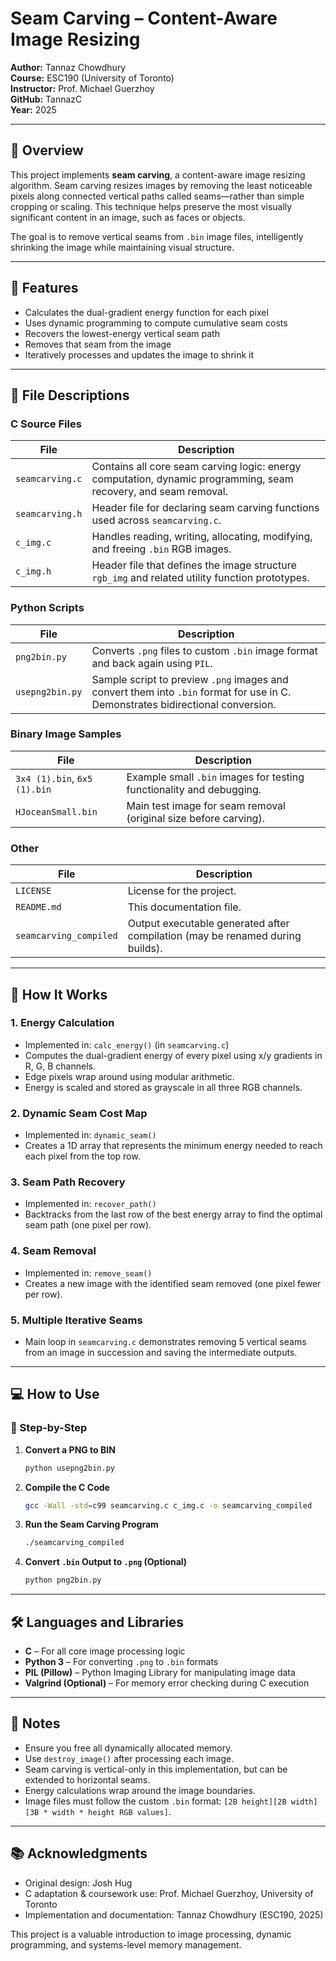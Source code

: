 # Seam Carving – Content-Aware Image Resizing  
**Author:** Tannaz Chowdhury  
**Course:** ESC190 (University of Toronto)  
**Instructor:** Prof. Michael Guerzhoy  
**GitHub:** TannazC  
**Year:** 2025  

---

## 📌 Overview  
This project implements **seam carving**, a content-aware image resizing algorithm. Seam carving resizes images by removing the least noticeable pixels along connected vertical paths called seams—rather than simple cropping or scaling. This technique helps preserve the most visually significant content in an image, such as faces or objects.

The goal is to remove vertical seams from `.bin` image files, intelligently shrinking the image while maintaining visual structure.

---

## 🔧 Features
- Calculates the dual-gradient energy function for each pixel
- Uses dynamic programming to compute cumulative seam costs
- Recovers the lowest-energy vertical seam path
- Removes that seam from the image
- Iteratively processes and updates the image to shrink it

---

## 📁 File Descriptions

### C Source Files
| File | Description |
|------|-------------|
| `seamcarving.c` | Contains all core seam carving logic: energy computation, dynamic programming, seam recovery, and seam removal. |
| `seamcarving.h` | Header file for declaring seam carving functions used across `seamcarving.c`. |
| `c_img.c` | Handles reading, writing, allocating, modifying, and freeing `.bin` RGB images. |
| `c_img.h` | Header file that defines the image structure `rgb_img` and related utility function prototypes. |

### Python Scripts
| File | Description |
|------|-------------|
| `png2bin.py` | Converts `.png` files to custom `.bin` image format and back again using `PIL`. |
| `usepng2bin.py` | Sample script to preview `.png` images and convert them into `.bin` format for use in C. Demonstrates bidirectional conversion. |

### Binary Image Samples
| File | Description |
|------|-------------|
| `3x4 (1).bin`, `6x5 (1).bin` | Example small `.bin` images for testing functionality and debugging. |
| `HJoceanSmall.bin` | Main test image for seam removal (original size before carving). |

### Other
| File | Description |
|------|-------------|
| `LICENSE` | License for the project. |
| `README.md` | This documentation file. |
| `seamcarving_compiled` | Output executable generated after compilation (may be renamed during builds). |

---

## 🚀 How It Works

### 1. **Energy Calculation**
- Implemented in: `calc_energy()` (in `seamcarving.c`)
- Computes the dual-gradient energy of every pixel using x/y gradients in R, G, B channels.
- Edge pixels wrap around using modular arithmetic.
- Energy is scaled and stored as grayscale in all three RGB channels.

### 2. **Dynamic Seam Cost Map**
- Implemented in: `dynamic_seam()`
- Creates a 1D array that represents the minimum energy needed to reach each pixel from the top row.

### 3. **Seam Path Recovery**
- Implemented in: `recover_path()`
- Backtracks from the last row of the best energy array to find the optimal seam path (one pixel per row).

### 4. **Seam Removal**
- Implemented in: `remove_seam()`
- Creates a new image with the identified seam removed (one pixel fewer per row).

### 5. **Multiple Iterative Seams**
- Main loop in `seamcarving.c` demonstrates removing 5 vertical seams from an image in succession and saving the intermediate outputs.

---

## 💻 How to Use

### 📝 Step-by-Step

1. **Convert a PNG to BIN**  
   ```bash
   python usepng2bin.py
   ```

2. **Compile the C Code**
   ```bash
   gcc -Wall -std=c99 seamcarving.c c_img.c -o seamcarving_compiled
   ```

3. **Run the Seam Carving Program**
   ```bash
   ./seamcarving_compiled
   ```

4. **Convert `.bin` Output to `.png` (Optional)**
   ```bash
   python png2bin.py
   ```

---

## 🛠 Languages and Libraries

- **C** – For all core image processing logic
- **Python 3** – For converting `.png` to `.bin` formats
- **PIL (Pillow)** – Python Imaging Library for manipulating image data
- **Valgrind (Optional)** – For memory error checking during C execution

---

## 📎 Notes
- Ensure you free all dynamically allocated memory.
- Use `destroy_image()` after processing each image.
- Seam carving is vertical-only in this implementation, but can be extended to horizontal seams.
- Energy calculations wrap around the image boundaries.
- Image files must follow the custom `.bin` format: `[2B height][2B width][3B * width * height RGB values]`.

---

## 📚 Acknowledgments
- Original design: Josh Hug  
- C adaptation & coursework use: Prof. Michael Guerzhoy, University of Toronto  
- Implementation and documentation: Tannaz Chowdhury (ESC190, 2025)

This project is a valuable introduction to image processing, dynamic programming, and systems-level memory management.
